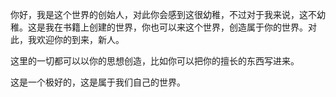 你好，我是这个世界的创始人，对此你会感到这很幼稚，不过对于我来说，这不幼稚。这是我在书籍上创建的世界，你也可以来这个世界，创造属于你的世界。对此，我欢迎你的到来，新人。

这里的一切都可以以你的思想创造，比如你可以把你的擅长的东西写进来。

这是一个极好的，这是属于我们自己的世界。